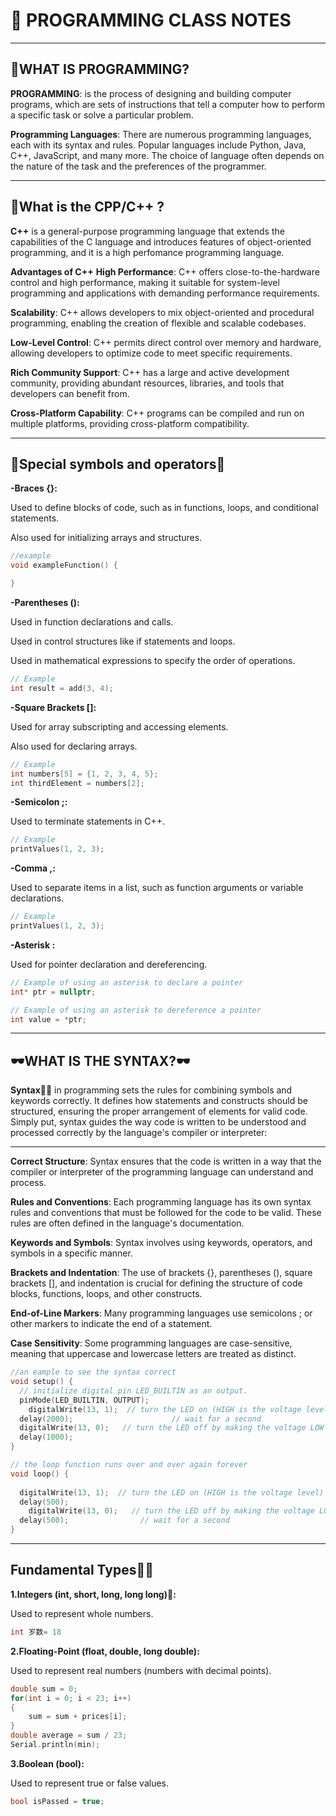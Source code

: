 # :rocket: **PROGRAMMING CLASS NOTES**
---


:speech_balloon:**WHAT IS PROGRAMMING?**
---
**PROGRAMMING**: is the process of designing and building computer programs, which are sets of instructions that tell a computer how to perform a specific task or solve a particular problem.


**Programming Languages**: There are numerous programming languages, each with its syntax and rules. Popular languages include Python, Java, C++, JavaScript, and many more. The choice of language often depends on the nature of the task and the preferences of the programmer.
___

**:pencil:What is the CPP/C++ ?**
---
**C++** is a general-purpose programming language that extends the capabilities of the C language and introduces features of object-oriented programming, and it is a high perfomance programming language.

**Advantages of C++**
**High Performance**: C++ offers close-to-the-hardware control and high performance, making it suitable for system-level programming and applications with demanding performance requirements.

**Scalability**: C++ allows developers to mix object-oriented and procedural programming, enabling the creation of flexible and scalable codebases.

**Low-Level Control**: C++ permits direct control over memory and hardware, allowing developers to optimize code to meet specific requirements.

**Rich Community Support**: C++ has a large and active development community, providing abundant resources, libraries, and tools that developers can benefit from.

**Cross-Platform Capability**: C++ programs can be compiled and run on multiple platforms, providing cross-platform compatibility.
___


**👀Special symbols and operators👀**
---
**-Braces {}:**

Used to define blocks of code, such as in functions, loops, and conditional statements.

Also used for initializing arrays and structures.

```C++
//example
void exampleFunction() {

}
```

**-Parentheses ():**

Used in function declarations and calls.

Used in control structures like if statements and loops.

Used in mathematical expressions to specify the order of operations.

```C++
// Example 
int result = add(3, 4);
```

**-Square Brackets []:**

Used for array subscripting and accessing elements.

Also used for declaring arrays.

```C++
// Example 
int numbers[5] = {1, 2, 3, 4, 5};
int thirdElement = numbers[2];
```

**-Semicolon ;:**

Used to terminate statements in C++.

```C++
// Example 
printValues(1, 2, 3);
```

**-Comma ,:**

Used to separate items in a list, such as function arguments or variable declarations.

```C++
// Example 
printValues(1, 2, 3);
```

**-Asterisk :**

Used for pointer declaration and dereferencing.

```c++
// Example of using an asterisk to declare a pointer
int* ptr = nullptr;

// Example of using an asterisk to dereference a pointer
int value = *ptr;
```
___


**🕶WHAT IS THE SYNTAX?🕶**
---

**Syntax🤌🏽** in programming sets the rules for combining symbols and keywords correctly. It defines how statements and constructs should be structured, ensuring the proper arrangement of elements for valid code. Simply put, syntax guides the way code is written to be understood and processed correctly by the language's compiler or interpreter:
___
**Correct Structure**: Syntax ensures that the code is written in a way that the compiler or interpreter of the programming language can understand and process.

**Rules and Conventions**: Each programming language has its own syntax rules and conventions that must be followed for the code to be valid. These rules are often defined in the language's documentation.

**Keywords and Symbols**: Syntax involves using keywords, operators, and symbols in a specific manner.

**Brackets and Indentation**: The use of brackets {}, parentheses (), square brackets [], and indentation is crucial for defining the structure of code blocks, functions, loops, and other constructs.

**End-of-Line Markers**: Many programming languages use semicolons ; or other markers to indicate the end of a statement.

**Case Sensitivity**: Some programming languages are case-sensitive, meaning that uppercase and lowercase letters are treated as distinct.

```C++
//an eample to see the syntax correct
void setup() {
  // initialize digital pin LED_BUILTIN as an output.
  pinMode(LED_BUILTIN, OUTPUT);
    digitalWrite(13, 1);  // turn the LED on (HIGH is the voltage level)
  delay(2000);                      // wait for a second
  digitalWrite(13, 0);   // turn the LED off by making the voltage LOW
  delay(1000);     
}

// the loop function runs over and over again forever
void loop() {
 
  digitalWrite(13, 1);  // turn the LED on (HIGH is the voltage level)
  delay(500);    
    digitalWrite(13, 0);   // turn the LED off by making the voltage LOW
  delay(500);                // wait for a second
}
```
___



**Fundamental Types🛌🏽**
---

**1.Integers (int, short, long, long long)🥢:**

Used to represent whole numbers.

```C++
int 岁数= 18

```

**2.Floating-Point (float, double, long double):**

Used to represent real numbers (numbers with decimal points).

```C++
double sum = 0; 
for(int i = 0; i < 23; i++) 
{
    sum = sum + prices[i]; 
}
double average = sum / 23;
Serial.println(min);
```

**3.Boolean (bool):**

Used to represent true or false values.
```c++
bool isPassed = true;
```





